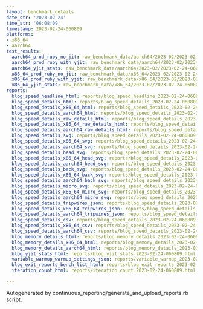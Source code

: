```yaml
---
layout: benchmark_details
date_str: '2023-02-24'
time_str: '06:08:09'
timestamp: 2023-02-24-060809
platforms:
- x86_64
- aarch64
test_results:
  aarch64_prod_ruby_no_jit: raw_benchmark_data/aarch64/2023-02/2023-02-24-060809_basic_benchmark_aarch64_prod_ruby_no_jit.json
  aarch64_prod_ruby_with_yjit: raw_benchmark_data/aarch64/2023-02/2023-02-24-060809_basic_benchmark_aarch64_prod_ruby_with_yjit.json
  aarch64_yjit_stats: raw_benchmark_data/aarch64/2023-02/2023-02-24-060809_basic_benchmark_aarch64_yjit_stats.json
  x86_64_prod_ruby_no_jit: raw_benchmark_data/x86_64/2023-02/2023-02-24-060809_basic_benchmark_x86_64_prod_ruby_no_jit.json
  x86_64_prod_ruby_with_yjit: raw_benchmark_data/x86_64/2023-02/2023-02-24-060809_basic_benchmark_x86_64_prod_ruby_with_yjit.json
  x86_64_yjit_stats: raw_benchmark_data/x86_64/2023-02/2023-02-24-060809_basic_benchmark_x86_64_yjit_stats.json
reports:
  blog_speed_headline_html: reports/blog_speed_headline_2023-02-24-060809.html
  blog_speed_details_html: reports/blog_speed_details_2023-02-24-060809.html
  blog_speed_details_x86_64_html: reports/blog_speed_details_2023-02-24-060809.x86_64.html
  blog_speed_details_aarch64_html: reports/blog_speed_details_2023-02-24-060809.aarch64.html
  blog_speed_details_raw_details_html: reports/blog_speed_details_2023-02-24-060809.raw_details.html
  blog_speed_details_x86_64_raw_details_html: reports/blog_speed_details_2023-02-24-060809.x86_64.raw_details.html
  blog_speed_details_aarch64_raw_details_html: reports/blog_speed_details_2023-02-24-060809.aarch64.raw_details.html
  blog_speed_details_svg: reports/blog_speed_details_2023-02-24-060809.svg
  blog_speed_details_x86_64_svg: reports/blog_speed_details_2023-02-24-060809.x86_64.svg
  blog_speed_details_aarch64_svg: reports/blog_speed_details_2023-02-24-060809.aarch64.svg
  blog_speed_details_head_svg: reports/blog_speed_details_2023-02-24-060809.head.svg
  blog_speed_details_x86_64_head_svg: reports/blog_speed_details_2023-02-24-060809.x86_64.head.svg
  blog_speed_details_aarch64_head_svg: reports/blog_speed_details_2023-02-24-060809.aarch64.head.svg
  blog_speed_details_back_svg: reports/blog_speed_details_2023-02-24-060809.back.svg
  blog_speed_details_x86_64_back_svg: reports/blog_speed_details_2023-02-24-060809.x86_64.back.svg
  blog_speed_details_aarch64_back_svg: reports/blog_speed_details_2023-02-24-060809.aarch64.back.svg
  blog_speed_details_micro_svg: reports/blog_speed_details_2023-02-24-060809.micro.svg
  blog_speed_details_x86_64_micro_svg: reports/blog_speed_details_2023-02-24-060809.x86_64.micro.svg
  blog_speed_details_aarch64_micro_svg: reports/blog_speed_details_2023-02-24-060809.aarch64.micro.svg
  blog_speed_details_tripwires_json: reports/blog_speed_details_2023-02-24-060809.tripwires.json
  blog_speed_details_x86_64_tripwires_json: reports/blog_speed_details_2023-02-24-060809.x86_64.tripwires.json
  blog_speed_details_aarch64_tripwires_json: reports/blog_speed_details_2023-02-24-060809.aarch64.tripwires.json
  blog_speed_details_csv: reports/blog_speed_details_2023-02-24-060809.csv
  blog_speed_details_x86_64_csv: reports/blog_speed_details_2023-02-24-060809.x86_64.csv
  blog_speed_details_aarch64_csv: reports/blog_speed_details_2023-02-24-060809.aarch64.csv
  blog_memory_details_html: reports/blog_memory_details_2023-02-24-060809.html
  blog_memory_details_x86_64_html: reports/blog_memory_details_2023-02-24-060809.x86_64.html
  blog_memory_details_aarch64_html: reports/blog_memory_details_2023-02-24-060809.aarch64.html
  blog_yjit_stats_html: reports/blog_yjit_stats_2023-02-24-060809.html
  variable_warmup_warmup_settings_json: reports/variable_warmup_2023-02-24-060809.warmup_settings.json
  blog_exit_reports_bench_list_html: reports/blog_exit_reports_2023-02-24-060809.bench_list.html
  iteration_count_html: reports/iteration_count_2023-02-24-060809.html

---
```

Autogenerated by continuous_reporting/generate_and_upload_reports.rb script.
